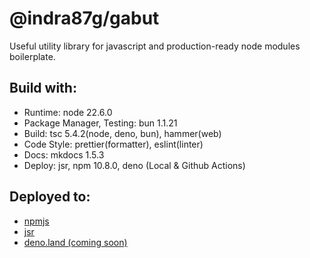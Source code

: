 # @indra87g/gabut

Useful utility library for javascript and production-ready node modules boilerplate.

## Build with:
- Runtime: node 22.6.0
- Package Manager, Testing: bun 1.1.21
- Build: tsc 5.4.2(node, deno, bun), hammer(web)
- Code Style: prettier(formatter), eslint(linter) 
- Docs: mkdocs 1.5.3
- Deploy: jsr, npm 10.8.0, deno (Local & Github Actions)

## Deployed to:
- [npmjs]()
- [jsr](https://jsr.io/packages/@indra87g/gabut)
- [deno.land (coming soon)]()